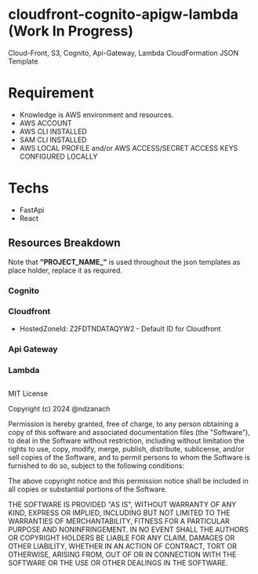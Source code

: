 # cloudfront-cognito-apigw-lambda (Work In Progress)
Cloud-Front, S3, Cognito, Api-Gateway, Lambda CloudFormation JSON Template


# Requirement

-  Knowledge is AWS environment and resources.
-  AWS ACCOUNT
-  AWS CLI INSTALLED
-  SAM CLI INSTALLED
-  AWS LOCAL PROFILE and/or AWS ACCESS/SECRET ACCESS KEYS CONFIGURED LOCALLY

# Techs
- FastApi
- React 

## Resources Breakdown

Note that **"PROJECT_NAME_"** is used throughout the json templates as place holder, replace it as required.

### Cognito


### Cloudfront
- HostedZoneId: Z2FDTNDATAQYW2 - Default ID for Cloudfront 


### Api Gateway


### Lambda


##
MIT License

Copyright (c) 2024 @ndzanach

Permission is hereby granted, free of charge, to any person obtaining a copy of this software and associated documentation files (the "Software"), to deal in the Software without restriction, including without limitation the rights to use, copy, modify, merge, publish, distribute, sublicense, and/or sell copies of the Software, and to permit persons to whom the Software is furnished to do so, subject to the following conditions:

The above copyright notice and this permission notice shall be included in all copies or substantial portions of the Software.

THE SOFTWARE IS PROVIDED "AS IS", WITHOUT WARRANTY OF ANY KIND, EXPRESS OR IMPLIED, INCLUDING BUT NOT LIMITED TO THE WARRANTIES OF MERCHANTABILITY, FITNESS FOR A PARTICULAR PURPOSE AND NONINFRINGEMENT. IN NO EVENT SHALL THE AUTHORS OR COPYRIGHT HOLDERS BE LIABLE FOR ANY CLAIM, DAMAGES OR OTHER LIABILITY, WHETHER IN AN ACTION OF CONTRACT, TORT OR OTHERWISE, ARISING FROM, OUT OF OR IN CONNECTION WITH THE SOFTWARE OR THE USE OR OTHER DEALINGS IN THE SOFTWARE.
